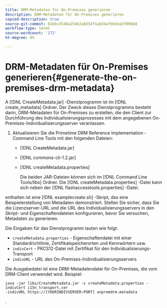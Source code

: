 ```yaml
---
title: DRM-Metadaten für On-Premises generieren
description: DRM-Metadaten für On-Premises generieren
copied-description: true
source-git-commit: 02ebc3548a254b2a6554f1ab34afbb3ea5f09bb8
workflow-type: tm+mt
source-wordcount: '172'
ht-degree: 0%

---
```


# DRM-Metadaten für On-Premises generieren{#generate-the-on-premises-drm-metadata}

A [!DNL CreateMetadata.jar] -Dienstprogramm ist im [!DNL create_metadata] Ordner. Der Zweck dieses Dienstprogramms besteht darin, DRM-Metadaten für On-Premises zu erstellen, die den Client zur Durchführung des Individualisierungsprozesses mit dem angegebenen On-Premises-Individualisierungsserver veranlassen.

1. Aktualisieren Sie die Primetime DRM Reference Implementation - Command Line Tools mit den folgenden Dateien:

   * [!DNL CreateMetadata.jar]
   * [!DNL commons-cli-1.2.jar]
   * [!DNL createMetadata.properties]

     Die beiden JAR-Dateien können sich im [!DNL Command Line Tools/libs] Ordner. Die [!DNL createMetadata.properties] -Datei kann sich neben der [!DNL flashaccesstools.properties] -Datei.

<!--<a id="example_2116349CA33642CD9293EAD94A532ED8"></a>-->

enthalten ist eine [!DNL examplecreate.sh] -Skript, das eine Beispielerstellung von Metadaten demonstriert. Stellen Sie sicher, dass Sie die Lizenzserver-URL und die URL des Individualisierungsservers in den Skript- und Eigenschaftendateien konfigurieren, bevor Sie versuchen, Metadaten zu generieren.

Die Eingaben für das Dienstprogramm lauten wie folgt:

* `createMetadata.properties` - Eigenschaftendatei mit einer Standardrichtlinie, Zertifikatspeicherorten und Kennwörtern usw.
* `indivCert` - PKCS12-Datei mit Zertifikat für den Individualisierungs-Transport
* `indivURL` - URL des On-Premises-Individualisierungsservers

Die Ausgabedatei ist eine DRM-Metadatendatei für On-Premises, die vom DRM-Client verwendet wird. Beispiel:

```
java -jar libs/CreateMetadata.jar -c createMetadata.properties -indivCert i15n_transport.cer
-indivURL https://[YOURINDIVSERVER:PORT] onpremdrm.metadata
```

.
